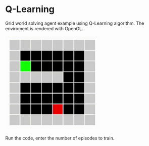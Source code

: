 # Q-Learning

 Grid world solving agent example using Q-Learning algorithm. The enviroment is rendered with OpenGL.


<img src="./rm_img/gridworld.gif" width="300">

Run the code, enter the number of episodes to train.